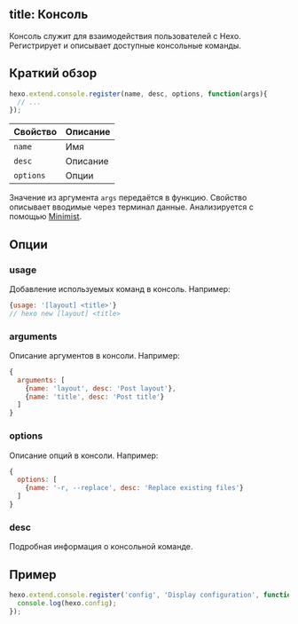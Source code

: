 title: Консоль
---
Консоль служит для взаимодействия пользователей с Hexo. Регистрирует и описывает доступные консольные команды.

## Краткий обзор

``` js
hexo.extend.console.register(name, desc, options, function(args){
  // ...
});
```

Свойство | Описание
--- | ---
`name` | Имя
`desc` | Описание
`options`| Опции

Значение из аргумента `args` передаётся в функцию. Свойство описывает вводимые через терминал данные. Анализируется с помощью [Minimist].

## Опции

### usage

Добавление используемых команд в консоль. Например:

``` js
{usage: '[layout] <title>'}
// hexo new [layout] <title>
```

### arguments

Описание аргументов в консоли. Например:

``` js
{
  arguments: [
    {name: 'layout', desc: 'Post layout'},
    {name: 'title', desc: 'Post title'}
  ]
}
```

### options

Описание опций в консоли. Например:

``` js
{
  options: [
    {name: '-r, --replace', desc: 'Replace existing files'}
  ]
}
```

### desc

Подробная информация о консольной команде.

## Пример

``` js
hexo.extend.console.register('config', 'Display configuration', function(args){
  console.log(hexo.config);
});
```

[Minimist]: https://github.com/substack/minimist
